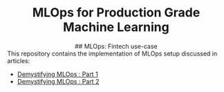 <div align="center">
<h1>MLOps for Production Grade Machine Learning</h1>
## MLOps: Fintech use-case
</div>
This repository contains the implementation of MLOps setup discussed in articles:

 - [Demystifying MLOps : Part 1](#)
 - [Demystifying MLOps : Part 2](#)





<!--stackedit_data:
eyJoaXN0b3J5IjpbLTIwODY4OTAzLDYxNjQ1ODM1MywtNzQwNT
M2MDM4LC04MTI2MjIyNzhdfQ==
-->